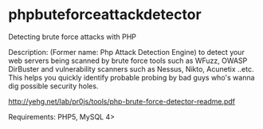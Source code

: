 # phpbuteforceattackdetector


Detecting brute force attacks with PHP

Description: (Former name: Php Attack Detection Engine) to detect your web servers being scanned by brute force tools such as WFuzz, OWASP DirBuster and vulnerability scanners such as Nessus, Nikto, Acunetix ..etc. This helps you quickly identify probable probing by bad guys who's wanna dig possible security holes.

http://yehg.net/lab/pr0js/tools/php-brute-force-detector-readme.pdf

Requirements: PHP5, MySQL 4>